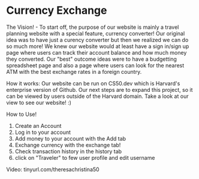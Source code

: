 # Currency Exchange

The Vision! - To start off, the purpose of our website is mainly a travel planning website with a special feature, currency converter! Our original idea was to have just a curency converter but then we realized we can do so much more! We knew our website would at least have a sign in/sign up page where users can track their account balance and how much money they converted. Our "best" outcome ideas were to have a budgetting spreadsheet page and also a page where users can look for the nearest ATM with the best exchange rates in a foreign country.

How it works: Our website can be run on CS50.dev which is Harvard's enterprise version of Github. Our next steps are to expand this project, so it can be viewed by users outside of the Harvard domain. Take a look at our view to see our website! :) 

How to Use!
1) Create an Account
2) Log in to your account
3) Add money to your account with the Add tab
4) Exchange currency with the exchange tab!
5) Check transaction history in the history tab
6) click on "Traveler" to few user profile and edit username

Video: tinyurl.com/theresachristina50
